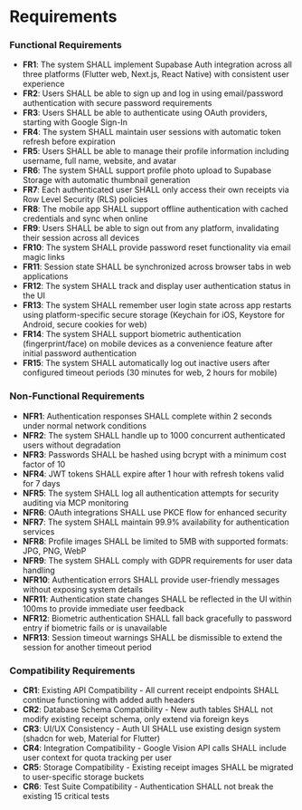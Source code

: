 # Requirements

### Functional Requirements

- **FR1**: The system SHALL implement Supabase Auth integration across all three platforms (Flutter web, Next.js, React Native) with consistent user experience
- **FR2**: Users SHALL be able to sign up and log in using email/password authentication with secure password requirements
- **FR3**: Users SHALL be able to authenticate using OAuth providers, starting with Google Sign-In
- **FR4**: The system SHALL maintain user sessions with automatic token refresh before expiration
- **FR5**: Users SHALL be able to manage their profile information including username, full name, website, and avatar
- **FR6**: The system SHALL support profile photo upload to Supabase Storage with automatic thumbnail generation
- **FR7**: Each authenticated user SHALL only access their own receipts via Row Level Security (RLS) policies
- **FR8**: The mobile app SHALL support offline authentication with cached credentials and sync when online
- **FR9**: Users SHALL be able to sign out from any platform, invalidating their session across all devices
- **FR10**: The system SHALL provide password reset functionality via email magic links
- **FR11**: Session state SHALL be synchronized across browser tabs in web applications
- **FR12**: The system SHALL track and display user authentication status in the UI
- **FR13**: The system SHALL remember user login state across app restarts using platform-specific secure storage (Keychain for iOS, Keystore for Android, secure cookies for web)
- **FR14**: The system SHALL support biometric authentication (fingerprint/face) on mobile devices as a convenience feature after initial password authentication
- **FR15**: The system SHALL automatically log out inactive users after configured timeout periods (30 minutes for web, 2 hours for mobile)

### Non-Functional Requirements

- **NFR1**: Authentication responses SHALL complete within 2 seconds under normal network conditions
- **NFR2**: The system SHALL handle up to 1000 concurrent authenticated users without degradation
- **NFR3**: Passwords SHALL be hashed using bcrypt with a minimum cost factor of 10
- **NFR4**: JWT tokens SHALL expire after 1 hour with refresh tokens valid for 7 days
- **NFR5**: The system SHALL log all authentication attempts for security auditing via MCP monitoring
- **NFR6**: OAuth integrations SHALL use PKCE flow for enhanced security
- **NFR7**: The system SHALL maintain 99.9% availability for authentication services
- **NFR8**: Profile images SHALL be limited to 5MB with supported formats: JPG, PNG, WebP
- **NFR9**: The system SHALL comply with GDPR requirements for user data handling
- **NFR10**: Authentication errors SHALL provide user-friendly messages without exposing system details
- **NFR11**: Authentication state changes SHALL be reflected in the UI within 100ms to provide immediate user feedback
- **NFR12**: Biometric authentication SHALL fall back gracefully to password entry if biometric fails or is unavailable
- **NFR13**: Session timeout warnings SHALL be dismissible to extend the session for another timeout period

### Compatibility Requirements

- **CR1**: Existing API Compatibility - All current receipt endpoints SHALL continue functioning with added auth headers
- **CR2**: Database Schema Compatibility - New auth tables SHALL not modify existing receipt schema, only extend via foreign keys
- **CR3**: UI/UX Consistency - Auth UI SHALL use existing design system (shadcn for web, Material for Flutter)
- **CR4**: Integration Compatibility - Google Vision API calls SHALL include user context for quota tracking per user
- **CR5**: Storage Compatibility - Existing receipt images SHALL be migrated to user-specific storage buckets
- **CR6**: Test Suite Compatibility - Authentication SHALL not break the existing 15 critical tests
